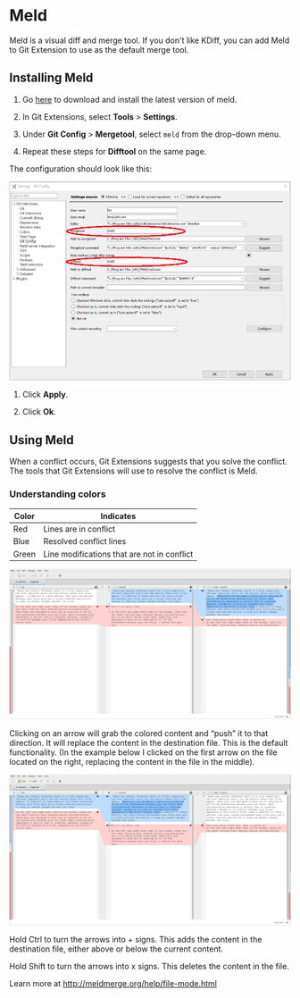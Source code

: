 # Meld

Meld is a visual diff and merge tool. If you don't like KDiff, you can add Meld to Git Extension to use as the default merge tool.

## Installing Meld

1. Go [here](http://meldmerge.org/) to download and install the latest version of meld.

1. In Git Extensions, select **Tools** > **Settings**.

1. Under **Git Config** > **Mergetool**, select `meld` from the drop-down menu.

1. Repeat these steps for **Difftool** on the same page.

The configuration should look like this:

![meld](assets/images/meld.png)

1. Click **Apply**.

1. Click **Ok**.

## Using Meld

When a conflict occurs, Git Extensions suggests that you solve the conflict. The tools that Git Extensions will use to resolve the conflict is Meld.

### Understanding colors

|Color | Indicates|
|---    |---    |
|Red| Lines are in conflict|
|Blue|Resolved conflict lines|
|Green|Line modifications that are not in conflict|

![meld](assets/images/meld1.png)

Clicking on an arrow will grab the colored content and “push” it to that direction. It will replace the content in the destination file. This is the default functionality. (In the example below I clicked on the first arrow on the file located on the right, replacing the content in the file in the middle).

![meld](assets/images/meld2.png)

Hold Ctrl to turn the arrows into + signs. This adds the content in the destination file, either above or below the current content.

Hold Shift to turn the arrows into x signs. This deletes the content in the file.

Learn more at http://meldmerge.org/help/file-mode.html
